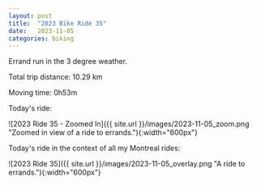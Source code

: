 ```yaml
---
layout: post
title:  "2023 Bike Ride 35"
date:   2023-11-05
categories: biking
---
```


Errand run in the 3 degree weather.

Total trip distance: 10.29 km

Moving time: 0h53m

Today's ride:

![2023 Ride 35 - Zoomed In]({{ site.url }}/images/2023-11-05_zoom.png "Zoomed in view of a ride to errands."){:width="600px"}

Today's ride in the context of all my Montreal rides:

![2023 Ride 35]({{ site.url }}/images/2023-11-05_overlay.png "A ride to errands."){:width="600px"}
